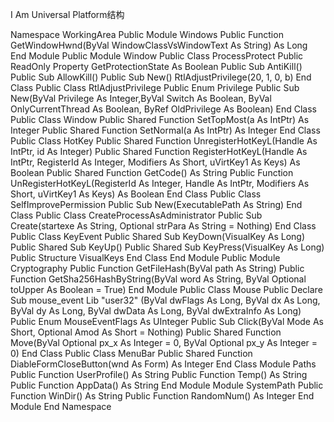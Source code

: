 ﻿I Am Universal Platform结构


Namespace WorkingArea
    Public Module Windows
        Public Function GetWindowHwnd(ByVal WindowClassVsWindowText As String) As Long
    End Module
    Public Module Window
        Public Class ProcessProtect
            Public ReadOnly Property GetProtectionState As Boolean 
            Public Sub AntiKill()
            Public Sub AllowKill()
            Public Sub New()
                RtlAdjustPrivilege(20, 1, 0, b)
        End Class
        Public Class RtlAdjustPrivilege
            Public Enum Privilege
            Public Sub New(ByVal Privilege As Integer,ByVal Switch As Boolean, ByVal OnlyCurrentThread As Boolean, ByRef OldPrivilege As Boolean)
        End Class
        Public Class Window
            Public Shared Function SetTopMost(a As IntPtr) As Integer
            Public Shared Function SetNormal(a As IntPtr) As Integer
        End Class
        Public Class HotKey
            Public Shared Function UnregisterHotKeyL(Handle As IntPtr, id As Integer)
            Public Shared Function RegisterHotKeyL(Handle As IntPtr, RegisterId As Integer, Modifiers As Short, uVirtKey1 As Keys) As Boolean
            Public Shared Function GetCode() As String
            Public Function UnRegisterHotKeyL(RegisterId As Integer, Handle As IntPtr, Modifiers As Short, uVirtKey1 As Keys) As Boolean
        End Class
        Public Class SelfImprovePermission
            Public Sub New(ExecutablePath As String)
        End Class
        Public Class CreateProcessAsAdministrator
            Public Sub Create(startexe As String, Optional strPara As String = Nothing)
        End Class
        Public Class KeyEvent
            Public Shared Sub KeyDown(VisualKey As Long)
            Public Shared Sub KeyUp()
            Public Shared Sub KeyPress(VisualKey As Long)
            Public Structure VisualKeys
        End Class
    End Module
    Public Module Cryptography
        Public Function GetFileHash(ByVal path As String)
        Public Function GetSha256HashByString(ByVal word As String, ByVal Optional toUpper As Boolean = True)
    End Module
        Public Class Mouse
            Public Declare Sub mouse_event Lib "user32" (ByVal dwFlags As Long, ByVal dx As Long, ByVal dy As Long, ByVal dwData As Long, ByVal dwExtraInfo As Long)
            Public Enum MouseEventFlags As UInteger
            Public Sub Click(ByVal Mode As Short, Optional Amod As Short = Nothing)
            Public Shared Function Move(ByVal Optional px_x As Integer = 0, ByVal Optional px_y As Integer = 0)
        End Class
        Public Class MenuBar
            Public Shared Function DiableFormCloseButton(wnd As Form) As Integer
        End Class
    Module Paths
        Public Function UserProfile() As String
        Public Function Temp() As String
        Public Function AppData() As String
    End Module
    Module SystemPath
        Public Function WinDir() As String
        Public Function RandomNum() As Integer
    End Module
End Namespace